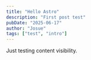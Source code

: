 ```yaml
---
title: "Hello Astro"
description: "First post test"
pubDate: "2025-06-17"
author: "Josue"
tags: ["test", "intro"]
---
```


Just testing content visibility.
